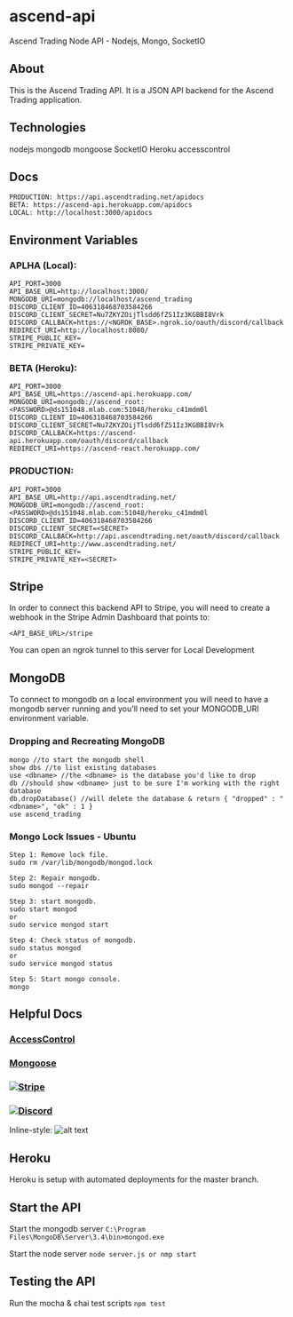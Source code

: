 # ascend-api
Ascend Trading Node API - Nodejs, Mongo, SocketIO

## About
This is the Ascend Trading API. It is a JSON API backend for the Ascend Trading application.

## Technologies
nodejs
mongodb
mongoose
SocketIO
Heroku
accesscontrol

## Docs
```
PRODUCTION: https://api.ascendtrading.net/apidocs
BETA: https://ascend-api.herokuapp.com/apidocs
LOCAL: http://localhost:3000/apidocs
```
## Environment Variables
### APLHA (Local):
```
API_PORT=3000
API_BASE_URL=http://localhost:3000/
MONGODB_URI=mongodb://localhost/ascend_trading
DISCORD_CLIENT_ID=406318468703584266
DISCORD_CLIENT_SECRET=Nu7ZKYZOijTlsdd6fZS1Iz3KGBBI8Vrk
DISCORD_CALLBACK=https://<NGROK_BASE>.ngrok.io/oauth/discord/callback
REDIRECT_URI=http://localhost:8080/
STRIPE_PUBLIC_KEY=
STRIPE_PRIVATE_KEY=
```
### BETA (Heroku):
```
API_PORT=3000
API_BASE_URL=https://ascend-api.herokuapp.com/
MONGODB_URI=mongodb://ascend_root:<PASSWORD>@ds151048.mlab.com:51048/heroku_c41mdm0l
DISCORD_CLIENT_ID=406318468703584266
DISCORD_CLIENT_SECRET=Nu7ZKYZOijTlsdd6fZS1Iz3KGBBI8Vrk
DISCORD_CALLBACK=https://ascend-api.herokuapp.com/oauth/discord/callback
REDIRECT_URI=https://ascend-react.herokuapp.com/
```
### PRODUCTION:
```
API_PORT=3000
API_BASE_URL=http://api.ascendtrading.net/
MONGODB_URI=mongodb://ascend_root:<PASSWORD>@ds151048.mlab.com:51048/heroku_c41mdm0l
DISCORD_CLIENT_ID=406318468703584266
DISCORD_CLIENT_SECRET=<SECRET>
DISCORD_CALLBACK=http://api.ascendtrading.net/oauth/discord/callback
REDIRECT_URI=http://www.ascendtrading.net/
STRIPE_PUBLIC_KEY=
STRIPE_PRIVATE_KEY=<SECRET>
```

## Stripe
In order to connect this backend API to Stripe, you will need to create a webhook
in the Stripe Admin Dashboard that points to:
```
<API_BASE_URL>/stripe
```
You can open an ngrok tunnel to this server for Local Development

## MongoDB
To connect to mongodb on a local environment you will need to have a mongodb server running and you'll
need to set your MONGODB_URI environment variable.

### Dropping and Recreating MongoDB
```
mongo //to start the mongodb shell
show dbs //to list existing databases
use <dbname> //the <dbname> is the database you'd like to drop
db //should show <dbname> just to be sure I'm working with the right database
db.dropDatabase() //will delete the database & return { "dropped" : "<dbname>", "ok" : 1 }
use ascend_trading
```

### Mongo Lock Issues - Ubuntu
```
Step 1: Remove lock file.
sudo rm /var/lib/mongodb/mongod.lock

Step 2: Repair mongodb.
sudo mongod --repair

Step 3: start mongodb.
sudo start mongod
or
sudo service mongod start

Step 4: Check status of mongodb.
sudo status mongod
or   
sudo service mongod status

Step 5: Start mongo console.
mongo
```

## Helpful Docs
### [AccessControl](http://onury.github.io/accesscontrol/?api=ac)
### [Mongoose](http://mongoosejs.com/docs/4.x/docs/guide.html)
### [![Stripe](http://www.futurescope.ie/wp-content/uploads/2016/04/stripe-logo.png "Stripe API Docs")](https://stripe.com/docs)
### [![Discord](https://static.getjar.com/icon-50x50/08/933566_thm.jpg "Discord API Docs")](https://discordapp.com/developers/docs/intro)

Inline-style: 
![alt text](https://discordapp.com/assets/41484d92c876f76b20c7f746221e8151.svg "Logo Title Text 1")


## Heroku
Heroku is setup with automated deployments for the master branch.

## Start the API
Start the mongodb server
```C:\Program Files\MongoDB\Server\3.4\bin>mongod.exe```

Start the node server
```node server.js or nmp start```

## Testing the API
Run the mocha & chai test scripts
```npm test```
